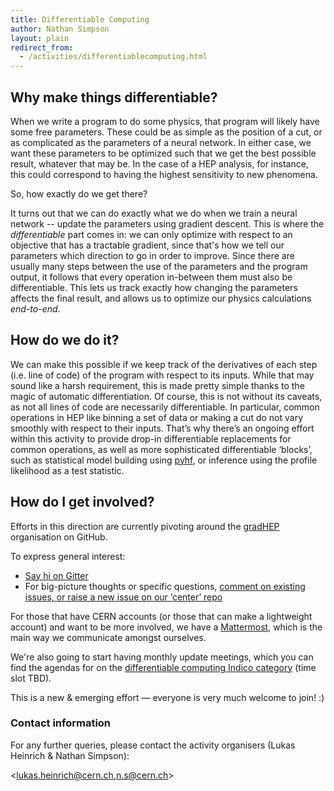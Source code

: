 ```yaml
---
title: Differentiable Computing
author: Nathan Simpson
layout: plain
redirect_from: 
  - /activities/differentiablecomputing.html
---
```


## Why make things differentiable?

When we write a program to do some physics, that program will likely have some free parameters. These could be as simple as the position of a cut, or as complicated as the parameters of a neural network. In either case, we want these parameters to be optimized such that we get the best possible result, whatever that may be. In the case of a HEP analysis, for instance, this could correspond to having the highest sensitivity to new phenomena. 

So, how exactly do we get there?

It turns out that we can do exactly what we do when we train a neural network -- update the parameters using gradient descent. This is where the _differentiable_ part
comes in: we can only optimize with respect to an objective that has a tractable gradient, since that's how we tell our parameters which direction to go in order to improve. Since there are usually many steps between the use of the parameters and the program output, it follows that every operation in-between them must also be differentiable. This lets us track exactly how changing the parameters affects the final result, and allows us to optimize our physics calculations _end-to-end_.

## How do we do it?
We can make this possible if we keep track of the derivatives of each step (i.e. line of code) of the program with respect to its inputs. While that may sound like a harsh requirement, this is made pretty simple thanks to the magic of automatic differentiation. Of course, this is not without its caveats, as not all lines of code are necessarily differentiable. In particular, common operations in HEP like binning a set of data or making a cut do not vary smoothly with respect to their inputs. That’s why there’s an ongoing effort within this activity to provide drop-in differentiable replacements for common operations, as well as more sophisticated differentiable ‘blocks’, such as statistical model building using [pyhf](https://github.com/scikit-hep/pyhf), or inference using the profile likelihood as a test statistic.

## How do I get involved?

Efforts in this direction are currently pivoting around the [gradHEP](https://gradhep.github.io) organisation on GitHub. 

To express general interest:
- [Say hi on Gitter](https://gitter.im/gradhep/community?source=orgpage)
- For big-picture thoughts or specific questions, [comment on existing issues, or raise a new issue on our ‘center’ repo](https://github.com/gradhep/center/issues) 

For those that have CERN accounts (or those that can make a lightweight account) and want to be more involved, we have a [Mattermost](https://mattermost.web.cern.ch/signup_user_complete/?id=zf7w5rb1miy85xsfjqm68q9hwr), which is the main way we communicate amongst ourselves.

We're also going to start having monthly update meetings, which you can find the agendas for on the [differentiable computing Indico category](https://indico.cern.ch/category/12615/) (time slot TBD).

This is a new & emerging effort — everyone is very much welcome to join! :)

### Contact information

For any further queries, please contact the activity organisers (Lukas Heinrich & Nathan Simpson):

<lukas.heinrich@cern.ch,n.s@cern.ch>
